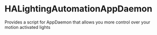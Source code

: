 # HALightingAutomationAppDaemon
Provides a script for AppDaemon that allows you more control over your motion activated lights
